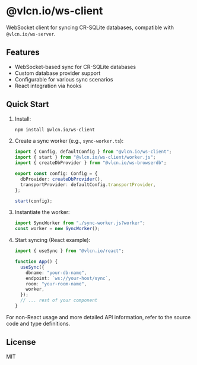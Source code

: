 # @vlcn.io/ws-client

WebSocket client for syncing CR-SQLite databases, compatible with `@vlcn.io/ws-server`.

## Features

- WebSocket-based sync for CR-SQLite databases
- Custom database provider support
- Configurable for various sync scenarios
- React integration via hooks

## Quick Start

1. Install:
   ```bash
   npm install @vlcn.io/ws-client
   ```

2. Create a sync worker (e.g., `sync-worker.ts`):
   ```typescript
   import { Config, defaultConfig } from "@vlcn.io/ws-client";
   import { start } from "@vlcn.io/ws-client/worker.js";
   import { createDbProvider } from "@vlcn.io/ws-browserdb";

   export const config: Config = {
     dbProvider: createDbProvider(),
     transportProvider: defaultConfig.transportProvider,
   };

   start(config);
   ```

3. Instantiate the worker:
   ```typescript
   import SyncWorker from "./sync-worker.js?worker";
   const worker = new SyncWorker();
   ```

4. Start syncing (React example):
   ```typescript
   import { useSync } from "@vlcn.io/react";

   function App() {
     useSync({
       dbname: "your-db-name",
       endpoint: `ws://your-host/sync`,
       room: "your-room-name",
       worker,
     });
     // ... rest of your component
   }
   ```

For non-React usage and more detailed API information, refer to the source code and type definitions.

## License

MIT
